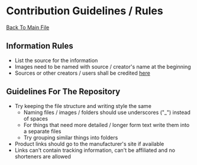 # Contribution Guidelines / Rules
[Back To Main File](../README.md)

## Information Rules
- List the source for the information
- Images need to be named with source / creator's name at the beginning
- Sources or other creators / users shall be credited [here](Credits.md)

## Guidelines For The Repository
- Try keeping the file structure and writing style the same
    - Naming files / images / folders should use underscores ("_") instead of spaces
    - For things that need more detailed / longer form text write them into a separate files
    - Try grouping similar things into folders
- Product links should go to the manufacturer's site if available
- Links can't contain tracking information, can't be affiliated and no shorteners are allowed